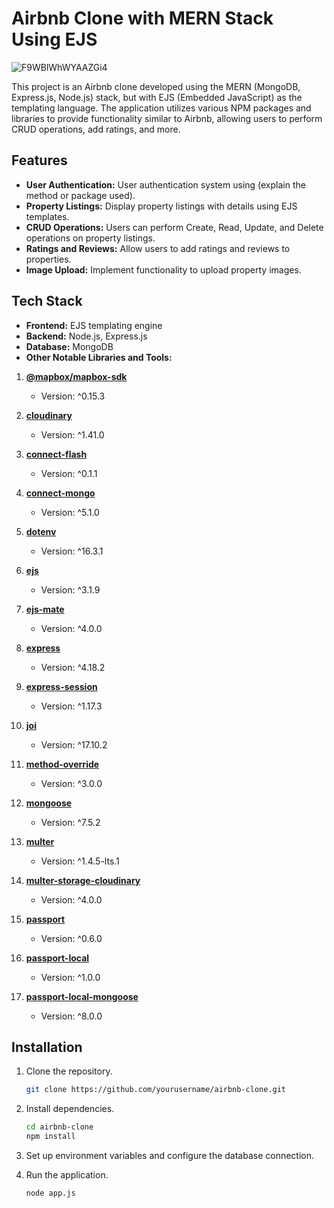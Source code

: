 # Airbnb Clone with MERN Stack Using EJS

![F9WBlWhWYAAZGi4](https://github.com/sarthaksharma27/Airbnb-clone/assets/130299888/a794b576-c90b-4020-9530-fa03075c1b83)



This project is an Airbnb clone developed using the MERN (MongoDB, Express.js, Node.js) stack, but with EJS (Embedded JavaScript) as the templating language. The application utilizes various NPM packages and libraries to provide functionality similar to Airbnb, allowing users to perform CRUD operations, add ratings, and more.

## Features

- **User Authentication:** User authentication system using (explain the method or package used).
- **Property Listings:** Display property listings with details using EJS templates.
- **CRUD Operations:** Users can perform Create, Read, Update, and Delete operations on property listings.
- **Ratings and Reviews:** Allow users to add ratings and reviews to properties.
- **Image Upload:** Implement functionality to upload property images.

## Tech Stack

- **Frontend:** EJS templating engine
- **Backend:** Node.js, Express.js
- **Database:** MongoDB
- **Other Notable Libraries and Tools:**

1. **[@mapbox/mapbox-sdk](https://www.npmjs.com/package/@mapbox/mapbox-sdk)**
   - Version: ^0.15.3

2. **[cloudinary](https://www.npmjs.com/package/cloudinary)**
   - Version: ^1.41.0

3. **[connect-flash](https://www.npmjs.com/package/connect-flash)**
   - Version: ^0.1.1

4. **[connect-mongo](https://www.npmjs.com/package/connect-mongo)**
   - Version: ^5.1.0

5. **[dotenv](https://www.npmjs.com/package/dotenv)**
   - Version: ^16.3.1

6. **[ejs](https://www.npmjs.com/package/ejs)**
   - Version: ^3.1.9

7. **[ejs-mate](https://www.npmjs.com/package/ejs-mate)**
   - Version: ^4.0.0

8. **[express](https://www.npmjs.com/package/express)**
   - Version: ^4.18.2

9. **[express-session](https://www.npmjs.com/package/express-session)**
   - Version: ^1.17.3

10. **[joi](https://www.npmjs.com/package/joi)**
    - Version: ^17.10.2

11. **[method-override](https://www.npmjs.com/package/method-override)**
    - Version: ^3.0.0

12. **[mongoose](https://www.npmjs.com/package/mongoose)**
    - Version: ^7.5.2

13. **[multer](https://www.npmjs.com/package/multer)**
    - Version: ^1.4.5-lts.1

14. **[multer-storage-cloudinary](https://www.npmjs.com/package/multer-storage-cloudinary)**
    - Version: ^4.0.0

15. **[passport](https://www.npmjs.com/package/passport)**
    - Version: ^0.6.0

16. **[passport-local](https://www.npmjs.com/package/passport-local)**
    - Version: ^1.0.0

17. **[passport-local-mongoose](https://www.npmjs.com/package/passport-local-mongoose)**
    - Version: ^8.0.0


## Installation

1. Clone the repository.
   ```bash
   git clone https://github.com/yourusername/airbnb-clone.git
   ```

2. Install dependencies.
   ```bash
   cd airbnb-clone
   npm install
   ```

3. Set up environment variables and configure the database connection.

4. Run the application.
   ```bash
   node app.js
   ```
